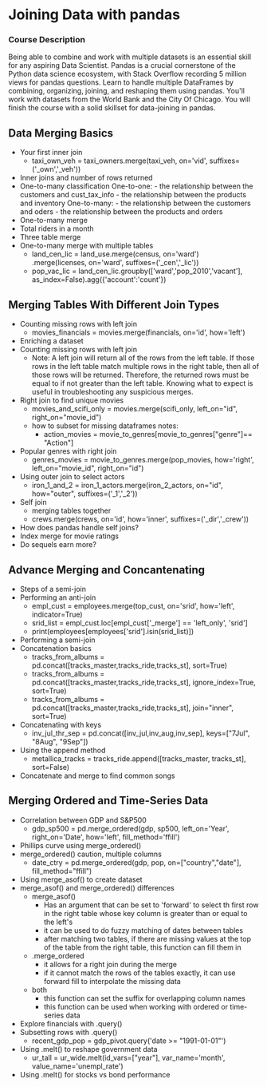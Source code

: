 # Joining Data with pandas
### Course Description
Being able to combine and work with multiple datasets is an essential skill for any aspiring Data Scientist. Pandas is a crucial cornerstone of the Python data science ecosystem, with Stack Overflow recording 5 million views for pandas questions. Learn to handle multiple DataFrames by combining, organizing, joining, and reshaping them using pandas. You'll work with datasets from the World Bank and the City Of Chicago. You will finish the course with a solid skillset for data-joining in pandas.

## Data Merging Basics
- Your first inner join
    - taxi_own_veh = taxi_owners.merge(taxi_veh, on='vid', suffixes=('_own','_veh'))
- Inner joins and number of rows returned
- One-to-many classification
    One-to-one:
        - the relationship between the customers and cust_tax_info
        - the relationship between the products and inventory
    One-to-many:
        - the relationship between the customers and oders
        - the relationship between the products and orders
- One-to-many merge
- Total riders in a month
- Three table merge
- One-to-many merge with multiple tables
    - land_cen_lic = land_use.merge(census, on='ward') \
                    .merge(licenses, on='ward', suffixes=('_cen','_lic'))
    - pop_vac_lic = land_cen_lic.groupby(['ward','pop_2010','vacant'], 
                                   as_index=False).agg({'account':'count'})

## Merging Tables With Different Join Types
- Counting missing rows with left join
    - movies_financials = movies.merge(financials, on='id', how='left')
- Enriching a dataset
- Counting missing rows with left join
    - Note: A left join will return all of the rows from the left table. If those rows in the left table match multiple rows in the right table, then all of those rows will be returned. Therefore, the returned rows must be equal to if not greater than the left table. Knowing what to expect is useful in troubleshooting any suspicious merges.
- Right join to find unique movies
    - movies_and_scifi_only = movies.merge(scifi_only, left_on="id", right_on="movie_id")
    - how to subset for missing dataframes notes:
        - action_movies = movie_to_genres[movie_to_genres["genre"]== "Action"]
- Popular genres with right join
    - genres_movies = movie_to_genres.merge(pop_movies, how='right', 
                                      left_on="movie_id", 
                                      right_on="id")
- Using outer join to select actors
    - iron_1_and_2 = iron_1_actors.merge(iron_2_actors,
                                     on="id",
                                     how="outer",
                                     suffixes=('_1','_2'))
- Self join
    - merging tables together
    - crews.merge(crews, on='id', how='inner',
                                suffixes=('_dir','_crew'))
- How does pandas handle self joins?
- Index merge for movie ratings
- Do sequels earn more?

## Advance Merging and Concantenating
- Steps of a semi-join
- Performing an anti-join
    - empl_cust = employees.merge(top_cust, on='srid', 
                            how='left', indicator=True)
    - srid_list = empl_cust.loc[empl_cust['_merge'] == 'left_only', 'srid']
    - print(employees[employees['srid'].isin(srid_list)])
- Performing a semi-join
- Concatenation basics
    - tracks_from_albums = pd.concat([tracks_master,tracks_ride,tracks_st],
                               sort=True)
    - tracks_from_albums = pd.concat([tracks_master,tracks_ride,tracks_st],
                               ignore_index=True,
                               sort=True)
    - tracks_from_albums = pd.concat([tracks_master,tracks_ride,tracks_st],
                               join="inner",
                               sort=True)
- Concatenating with keys
    - inv_jul_thr_sep = pd.concat([inv_jul,inv_aug,inv_sep], 
                            keys=["7Jul", "8Aug", "9Sep"])
- Using the append method
    - metallica_tracks = tracks_ride.append([tracks_master, tracks_st], sort=False)
- Concatenate and merge to find common songs

## Merging Ordered and Time-Series Data
- Correlation between GDP and S&P500
    - gdp_sp500 = pd.merge_ordered(gdp, sp500, left_on='Year', right_on='Date', 
                             how='left',  fill_method='ffill')
- Phillips curve using merge_ordered()
- merge_ordered() caution, multiple columns
    - date_ctry = pd.merge_ordered(gdp, pop, on=["country","date"], fill_method="ffill")
- Using merge_asof() to create dataset
- merge_asof() and merge_ordered() differences
    - merge_asof()
        - Has an argument that can be set to 'forward' to select th first row in the right table whose key column is greater than or equal to the left's
        - it can be used to do fuzzy matching of dates between tables
        - after matching two tables, if there are missing values at the top of the table from the right table, this function can fill them in
    - .merge_ordered
        - it allows for a right join during the merge
        - if it cannot match the rows of the tables exactly, it can use forward fill to interpolate the missing data
    - both
        - this function can set the suffix for overlapping column names
        - this function can be used when working with ordered or time-series data
- Explore financials with .query()
- Subsetting rows with .query()
    - recent_gdp_pop = gdp_pivot.query('date >= "1991-01-01"')
- Using .melt() to reshape government data
    - ur_tall = ur_wide.melt(id_vars=["year"], var_name='month', value_name='unempl_rate')
- Using .melt() for stocks vs bond performance